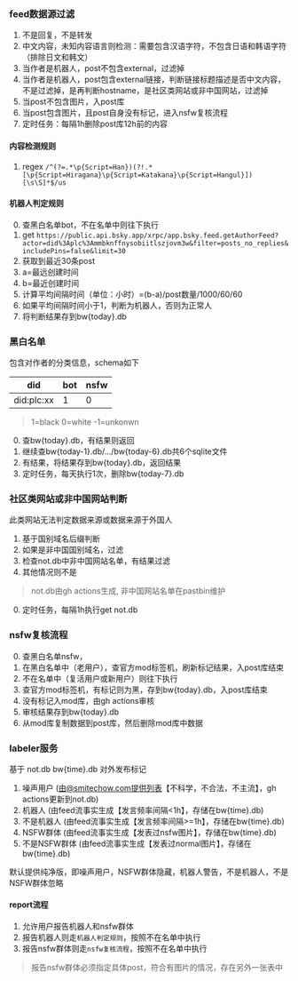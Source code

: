 ### feed数据源过滤

1. 不是回复，不是转发
2. 中文内容，未知内容语言则检测：需要包含汉语字符，不包含日语和韩语字符（排除日文和韩文）
3. 当作者是机器人，post不包含external，过滤掉
4. 当作者是机器人，post包含external链接，判断链接标题描述是否中文内容，不是过滤掉，是再判断hostname，是社区类网站或非中国网站，过滤掉
5. 当post不包含图片，入post库
6. 当post包含图片，且post自身没有标记，进入nsfw复核流程
7. 定时任务：每隔1h删除post库12h前的内容

#### 内容检测规则

1. regex `/^(?=.*\p{Script=Han})(?!.*[\p{Script=Hiragana}\p{Script=Katakana}\p{Script=Hangul}])[\s\S]*$/us`

#### 机器人判定规则

0. 查黑白名单bot，不在名单中则往下执行
1. get `https://public.api.bsky.app/xrpc/app.bsky.feed.getAuthorFeed?actor=did%3Aplc%3Ammbknffnysobiitlszjovm3w&filter=posts_no_replies&includePins=false&limit=30`
2. 获取到最近30条post
3. a=最远创建时间
4. b=最近创建时间
5. 计算平均间隔时间（单位：小时）=(b-a)/post数量/1000/60/60
6. 如果平均间隔时间小于1，判断为机器人，否则为正常人
7. 将判断结果存到bw{today}.db

### 黑白名单

包含对作者的分类信息，schema如下

|did|bot|nsfw|
|---|---|----|
|did:plc:xx|1|0|

>1=black 0=white -1=unkonwn

0. 查bw{today}.db，有结果则返回
1. 继续查bw{today-1}.db/.../bw{today-6}.db共6个sqlite文件
2. 有结果，将结果存到bw{today}.db，返回结果
3. 定时任务，每天执行1次，删除bw{today-7}.db

### 社区类网站或非中国网站判断

此类网站无法判定数据来源或数据来源于外国人

1. 基于国别域名后缀判断
2. 如果是非中国国别域名，过滤
3. 检查not.db中非中国网站名单，有结果过滤
4. 其他情况则不是

> not.db由gh actions生成, 非中国网站名单在pastbin维护
0. 定时任务，每隔1h执行get not.db

### nsfw复核流程

0. 查黑白名单nsfw，
1. 在黑白名单中（老用户），查官方mod标签机，刷新标记结果，入post库结束
3. 不在名单中（复活用户或新用户）则往下执行
4. 查官方mod标签机，有标记则为黑，存到bw{today}.db，入post库结束
5. 没有标记入mod库，由gh actions审核
6. 审核结果存到bw{today}.db
8. 从mod库复制数据到post库，然后删除mod库中数据

### labeler服务

基于 not.db bw{time}.db 对外发布标记

1. 噪声用户 (由@smitechow.com提供列表【不科学，不合法，不主流】，gh actions更新到not.db)
2. 机器人 (由feed流事实生成【发言频率间隔<1h】，存储在bw{time}.db)
3. 不是机器人 (由feed流事实生成【发言频率间隔>=1h】，存储在bw{time}.db)
3. NSFW群体 (由feed流事实生成【发表过nsfw图片】，存储在bw{time}.db)
3. 不是NSFW群体 (由feed流事实生成【发表过normal图片】，存储在bw{time}.db)

默认提供纯净版，即噪声用户，NSFW群体隐藏，机器人警告，不是机器人，不是NSFW群体忽略

#### report流程

1. 允许用户报告机器人和nsfw群体
2. 报告机器人则走`机器人判定规则`，按照不在名单中执行
3. 报告nsfw群体则走`nsfw复核流程`，按照不在名单中执行

>报告nsfw群体必须指定具体post，符合有图片的情况，存在另外一张表中
